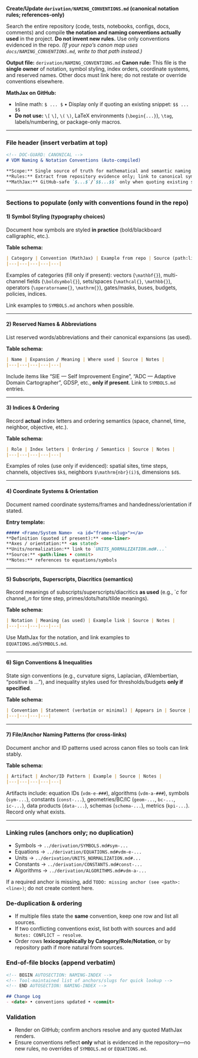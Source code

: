 **Create/Update `derivation/NAMING_CONVENTIONS.md` (canonical notation rules; references-only)**

Search the entire repository (code, tests, notebooks, configs, docs, comments) and compile **the notation and naming conventions actually used** in the project. **Do not invent new rules.** Use only conventions evidenced in the repo.
*(If your repo’s canon map uses `docs/NAMING_CONVENTIONS.md`, write to that path instead.)*

**Output file:** `derivation/NAMING_CONVENTIONS.md`
**Canon rule:** This file is the **single owner** of notation, symbol styling, index orders, coordinate systems, and reserved names. Other docs must link here; do not restate or override conventions elsewhere.

**MathJax on GitHub:**

* Inline math: `$ ... $` • Display only if quoting an existing snippet: `$$ ... $$`
* **Do not use:** `\[` `\]`, `\(` `\)`, LaTeX environments (`\begin{...}`), `\tag`, labels/numbering, or package-only macros.

---

### File header (insert verbatim at top)

```markdown
<!-- DOC-GUARD: CANONICAL -->
# VDM Naming & Notation Conventions (Auto-compiled)

**Scope:** Single source of truth for mathematical and semantic naming conventions used in this repository.  
**Rules:** Extract from repository evidence only; link to canonical symbols/equations/units/constants. Do not redefine them here.  
**MathJax:** GitHub-safe `$...$`/`$$...$$` only when quoting existing snippets.
```

---

### Sections to populate (only with conventions found in the repo)

#### 1) Symbol Styling (typography choices)

Document how symbols are styled **in practice** (bold/blackboard calligraphic, etc.).

**Table schema:**

```markdown
| Category | Convention (MathJax) | Example from repo | Source (path:lines • commit) | Notes |
|---|---|---|---|---|
```

Examples of categories (fill only if present): vectors (`\mathbf{}`), multi-channel fields (`\boldsymbol{}`), sets/spaces (`\mathcal{}`, `\mathbb{}`), operators (`\operatorname{}`, `\mathrm{}`), gates/masks, buses, budgets, policies, indices.

Link examples to `SYMBOLS.md` anchors when possible.

---

#### 2) Reserved Names & Abbreviations

List reserved words/abbreviations and their canonical expansions (as used).

**Table schema:**

```markdown
| Name | Expansion / Meaning | Where used | Source | Notes |
|---|---|---|---|---|
```

Include items like “SIE — Self Improvement Engine”, “ADC — Adaptive Domain Cartographer”, GDSP, etc., **only if present**. Link to `SYMBOLS.md` entries.

---

#### 3) Indices & Ordering

Record **actual** index letters and ordering semantics (space, channel, time, neighbor, objective, etc.).

**Table schema:**

```markdown
| Role | Index letters | Ordering / Semantics | Source | Notes |
|---|---|---|---|---|
```

Examples of roles (use only if evidenced): spatial sites, time steps, channels, objectives `$k$`, neighbors `$\mathrm{nbr}(i)$`, dimensions `$d$`.

---

#### 4) Coordinate Systems & Orientation

Document named coordinate systems/frames and handedness/orientation if stated.

**Entry template:**

```markdown
##### <Frame/System Name>  <a id="frame-<slug>"></a>
**Definition (quoted if present):** <one-liner>  
**Axes / orientation:** <as stated>  
**Units/normalization:** link to `UNITS_NORMALIZATION.md#...`  
**Source:** <path:lines • commit>  
**Notes:** references to equations/symbols
```

---

#### 5) Subscripts, Superscripts, Diacritics (semantics)

Record meanings of subscripts/superscripts/diacritics **as used** (e.g., `$c$ for channel$,, n$ for time step, primes/dots/hats/tilde meanings).

**Table schema:**

```markdown
| Notation | Meaning (as used) | Example link | Source | Notes |
|---|---|---|---|---|
```

Use MathJax for the notation, and link examples to `EQUATIONS.md`/`SYMBOLS.md`.

---

#### 6) Sign Conventions & Inequalities

State sign conventions (e.g., curvature signs, Laplacian, d’Alembertian, “positive is …”), and inequality styles used for thresholds/budgets **only if specified**.

**Table schema:**

```markdown
| Convention | Statement (verbatim or minimal) | Appears in | Source |
|---|---|---|---|
```

---

#### 7) File/Anchor Naming Patterns (for cross-links)

Document anchor and ID patterns used across canon files so tools can link stably.

**Table schema:**

```markdown
| Artifact | Anchor/ID Pattern | Example | Source | Notes |
|---|---|---|---|---|
```

Artifacts include: equation IDs (`vdm-e-###`), algorithms (`vdm-a-###`), symbols (`sym-...`), constants (`const-...`), geometries/BC/IC (`geom-...`, `bc-...`, `ic-...`), data products (`data-...`), schemas (`schema-...`), metrics (`kpi-...`). Record only what exists.

---

### Linking rules (anchors only; no duplication)

* Symbols → `../derivation/SYMBOLS.md#sym-...`
* Equations → `../derivation/EQUATIONS.md#vdm-e-...`
* Units → `../derivation/UNITS_NORMALIZATION.md#...`
* Constants → `../derivation/CONSTANTS.md#const-...`
* Algorithms → `../derivation/ALGORITHMS.md#vdm-a-...`

If a required anchor is missing, add `TODO: missing anchor (see <path>:<line>)`; do not create content here.

### De-duplication & ordering

* If multiple files state the **same** convention, keep one row and list all sources.
* If two conflicting conventions exist, list both with sources and add `Notes: CONFLICT — resolve`.
* Order rows **lexicographically by Category/Role/Notation**, or by repository path if more natural from sources.

### End-of-file blocks (append verbatim)

```markdown
<!-- BEGIN AUTOSECTION: NAMING-INDEX -->
<!-- Tool-maintained list of anchors/slugs for quick lookup -->
<!-- END AUTOSECTION: NAMING-INDEX -->

## Change Log
- <date> • conventions updated • <commit>
```

### Validation

* Render on GitHub; confirm anchors resolve and any quoted MathJax renders.
* Ensure conventions reflect **only** what is evidenced in the repository—no new rules, no overrides of `SYMBOLS.md` or `EQUATIONS.md`.
